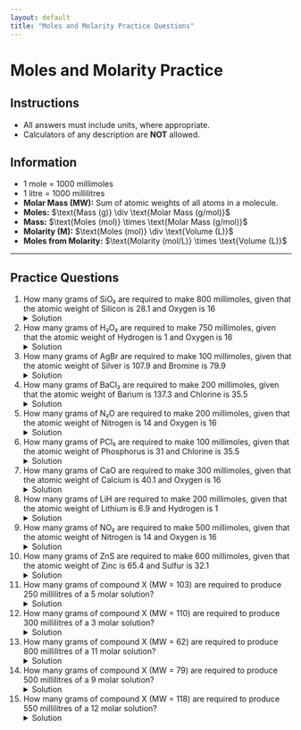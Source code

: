 ```yaml
---
layout: default
title: "Moles and Molarity Practice Questions"
---
```


<h1>Moles and Molarity Practice</h1>

<div class="instructions">
    <h2>Instructions</h2>
    <ul>
        <li>All answers must include units, where appropriate.</li>
        <li>Calculators of any description are <strong>NOT</strong> allowed.</li>
    </ul>
</div>

<div class="formulae">
    <h2>Information</h2>
    <ul>
        <li>1 mole = 1000 millimoles</li>
        <li>1 litre = 1000 millilitres</li>
        <li><strong>Molar Mass (MW):</strong> Sum of atomic weights of all atoms in a molecule.</li>
        <li><strong>Moles:</strong> $\text{Mass (g)} \div \text{Molar Mass (g/mol)}$</li>
        <li><strong>Mass:</strong> $\text{Moles (mol)} \times \text{Molar Mass (g/mol)}$</li>
        <li><strong>Molarity (M):</strong> $\text{Moles (mol)} \div \text{Volume (L)}$</li>
        <li><strong>Moles from Molarity:</strong> $\text{Molarity (mol/L)} \times \text{Volume (L)}$</li>
    </ul>
</div>

<hr>

<h2>Practice Questions</h2>
<ol>
    <li>How many grams of SiO₂ are required to make 800 millimoles, given that the atomic weight of Silicon is 28.1 and Oxygen is 16
        <details class="solution-details">
            <summary>Solution</summary>
            <div class="solution-content">
                <p>Molar Mass of SiO₂:</p>
                <p>Si: $1 \times 28.1 = 28.1$</p>
                <p>O: $2 \times 16 = 32$</p>
                <p>MW of SiO₂ = $28.1 + 32 = 60.1~\text{g/mol}$</p>
                <p>Convert millimoles to moles: $800~\text{millimoles} \div 1000 = 0.8~\text{mol}$</p>
                <p>Grams required = $\text{Moles} \times \text{MW}$</p>
                <p>Grams required = $0.8~\text{mol} \times 60.1~\text{g/mol} = \textbf{48.08 g}$</p>
            </div>
        </details>
    </li>
    <li>How many grams of H₂O₂ are required to make 750 millimoles, given that the atomic weight of Hydrogen is 1 and Oxygen is 16
        <details class="solution-details">
            <summary>Solution</summary>
            <div class="solution-content">
                <p>Molar Mass of H₂O₂:</p>
                <p>H: $2 \times 1 = 2$</p>
                <p>O: $2 \times 16 = 32$</p>
                <p>MW of H₂O₂ = $2 + 32 = 34~\text{g/mol}$</p>
                <p>Convert millimoles to moles: $750~\text{millimoles} \div 1000 = 0.75~\text{mol}$</p>
                <p>Grams required = $\text{Moles} \times \text{MW}$</p>
                <p>Grams required = $0.75~\text{mol} \times 34~\text{g/mol} = \textbf{25.5 g}$</p>
            </div>
        </details>
    </li>
    <li>How many grams of AgBr are required to make 100 millimoles, given that the atomic weight of Silver is 107.9 and Bromine is 79.9
        <details class="solution-details">
            <summary>Solution</summary>
            <div class="solution-content">
                <p>Molar Mass of AgBr:</p>
                <p>Ag: $1 \times 107.9 = 107.9$</p>
                <p>Br: $1 \times 79.9 = 79.9$</p>
                <p>MW of AgBr = $107.9 + 79.9 = 187.8~\text{g/mol}$</p>
                <p>Convert millimoles to moles: $100~\text{millimoles} \div 1000 = 0.1~\text{mol}$</p>
                <p>Grams required = $\text{Moles} \times \text{MW}$</p>
                <p>Grams required = $0.1~\text{mol} \times 187.8~\text{g/mol} = \textbf{18.78 g}$</p>
            </div>
        </details>
    </li>
    <li>How many grams of BaCl₂ are required to make 200 millimoles, given that the atomic weight of Barium is 137.3 and Chlorine is 35.5
        <details class="solution-details">
            <summary>Solution</summary>
            <div class="solution-content">
                <p>Molar Mass of BaCl₂:</p>
                <p>Ba: $1 \times 137.3 = 137.3$</p>
                <p>Cl: $2 \times 35.5 = 71$</p>
                <p>MW of BaCl₂ = $137.3 + 71 = 208.3~\text{g/mol}$</p>
                <p>Convert millimoles to moles: $200~\text{millimoles} \div 1000 = 0.2~\text{mol}$</p>
                <p>Grams required = $\text{Moles} \times \text{MW}$</p>
                <p>Grams required = $0.2~\text{mol} \times 208.3~\text{g/mol} = \textbf{41.66 g}$</p>
            </div>
        </details>
    </li>
    <li>How many grams of N₂O are required to make 200 millimoles, given that the atomic weight of Nitrogen is 14 and Oxygen is 16
        <details class="solution-details">
            <summary>Solution</summary>
            <div class="solution-content">
                <p>Molar Mass of N₂O:</p>
                <p>N: $2 \times 14 = 28$</p>
                <p>O: $1 \times 16 = 16$</p>
                <p>MW of N₂O = $28 + 16 = 44~\text{g/mol}$</p>
                <p>Convert millimoles to moles: $200~\text{millimoles} \div 1000 = 0.2~\text{mol}$</p>
                <p>Grams required = $\text{Moles} \times \text{MW}$</p>
                <p>Grams required = $0.2~\text{mol} \times 44~\text{g/mol} = \textbf{8.8 g}$</p>
            </div>
        </details>
    </li>
    <li>How many grams of PCl₅ are required to make 100 millimoles, given that the atomic weight of Phosphorus is 31 and Chlorine is 35.5
        <details class="solution-details">
            <summary>Solution</summary>
            <div class="solution-content">
                <p>Molar Mass of PCl₅:</p>
                <p>P: $1 \times 31 = 31$</p>
                <p>Cl: $5 \times 35.5 = 177.5$</p>
                <p>MW of PCl₅ = $31 + 177.5 = 208.5~\text{g/mol}$</p>
                <p>Convert millimoles to moles: $100~\text{millimoles} \div 1000 = 0.1~\text{mol}$</p>
                <p>Grams required = $\text{Moles} \times \text{MW}$</p>
                <p>Grams required = $0.1~\text{mol} \times 208.5~\text{g/mol} = \textbf{20.85 g}$</p>
            </div>
        </details>
    </li>
    <li>How many grams of CaO are required to make 300 millimoles, given that the atomic weight of Calcium is 40.1 and Oxygen is 16
        <details class="solution-details">
            <summary>Solution</summary>
            <div class="solution-content">
                <p>Molar Mass of CaO:</p>
                <p>Ca: $1 \times 40.1 = 40.1$</p>
                <p>O: $1 \times 16 = 16$</p>
                <p>MW of CaO = $40.1 + 16 = 56.1~\text{g/mol}$</p>
                <p>Convert millimoles to moles: $300~\text{millimoles} \div 1000 = 0.3~\text{mol}$</p>
                <p>Grams required = $\text{Moles} \times \text{MW}$</p>
                <p>Grams required = $0.3~\text{mol} \times 56.1~\text{g/mol} = \textbf{16.83 g}$</p>
            </div>
        </details>
    </li>
    <li>How many grams of LiH are required to make 200 millimoles, given that the atomic weight of Lithium is 6.9 and Hydrogen is 1
        <details class="solution-details">
            <summary>Solution</summary>
            <div class="solution-content">
                <p>Molar Mass of LiH:</p>
                <p>Li: $1 \times 6.9 = 6.9$</p>
                <p>H: $1 \times 1 = 1$</p>
                <p>MW of LiH = $6.9 + 1 = 7.9~\text{g/mol}$</p>
                <p>Convert millimoles to moles: $200~\text{millimoles} \div 1000 = 0.2~\text{mol}$</p>
                <p>Grams required = $\text{Moles} \times \text{MW}$</p>
                <p>Grams required = $0.2~\text{mol} \times 7.9~\text{g/mol} = \textbf{1.58 g}$</p>
            </div>
        </details>
    </li>
    <li>How many grams of NO₂ are required to make 500 millimoles, given that the atomic weight of Nitrogen is 14 and Oxygen is 16
        <details class="solution-details">
            <summary>Solution</summary>
            <div class="solution-content">
                <p>Molar Mass of NO₂:</p>
                <p>N: $1 \times 14 = 14$</p>
                <p>O: $2 \times 16 = 32$</p>
                <p>MW of NO₂ = $14 + 32 = 46~\text{g/mol}$</p>
                <p>Convert millimoles to moles: $500~\text{millimoles} \div 1000 = 0.5~\text{mol}$</p>
                <p>Grams required = $\text{Moles} \times \text{MW}$</p>
                <p>Grams required = $0.5~\text{mol} \times 46~\text{g/mol} = \textbf{23 g}$</p>
            </div>
        </details>
    </li>
    <li>How many grams of ZnS are required to make 600 millimoles, given that the atomic weight of Zinc is 65.4 and Sulfur is 32.1
        <details class="solution-details">
            <summary>Solution</summary>
            <div class="solution-content">
                <p>Molar Mass of ZnS:</p>
                <p>Zn: $1 \times 65.4 = 65.4$</p>
                <p>S: $1 \times 32.1 = 32.1$</p>
                <p>MW of ZnS = $65.4 + 32.1 = 97.5~\text{g/mol}$</p>
                <p>Convert millimoles to moles: $600~\text{millimoles} \div 1000 = 0.6~\text{mol}$</p>
                <p>Grams required = $\text{Moles} \times \text{MW}$</p>
                <p>Grams required = $0.6~\text{mol} \times 97.5~\text{g/mol} = \textbf{58.5 g}$</p>
            </div>
        </details>
    </li>
    <li>How many grams of compound X (MW = 103) are required to produce 250 millilitres of a 5 molar solution?
        <details class="solution-details">
            <summary>Solution</summary>
            <div class="solution-content">
                <p>Convert millilitres to litres: $250~\text{ml} \div 1000 = 0.25~\text{L}$</p>
                <p>Moles required = $\text{Molarity} \times \text{Volume}$</p>
                <p>Moles required = $5~\text{mol/L} \times 0.25~\text{L} = 1.25~\text{mol}$</p>
                <p>Grams required = $\text{Moles} \times \text{MW}$</p>
                <p>Grams required = $1.25~\text{mol} \times 103~\text{g/mol} = \textbf{128.75 g}$</p>
            </div>
        </details>
    </li>
    <li>How many grams of compound X (MW = 110) are required to produce 300 millilitres of a 3 molar solution?
        <details class="solution-details">
            <summary>Solution</summary>
            <div class="solution-content">
                <p>Convert millilitres to litres: $300~\text{ml} \div 1000 = 0.3~\text{L}$</p>
                <p>Moles required = $\text{Molarity} \times \text{Volume}$</p>
                <p>Moles required = $3~\text{mol/L} \times 0.3~\text{L} = 0.9~\text{mol}$</p>
                <p>Grams required = $\text{Moles} \times \text{MW}$</p>
                <p>Grams required = $0.9~\text{mol} \times 110~\text{g/mol} = \textbf{99 g}$</p>
            </div>
        </details>
    </li>
    <li>How many grams of compound X (MW = 62) are required to produce 800 millilitres of a 11 molar solution?
        <details class="solution-details">
            <summary>Solution</summary>
            <div class="solution-content">
                <p>Convert millilitres to litres: $800~\text{ml} \div 1000 = 0.8~\text{L}$</p>
                <p>Moles required = $\text{Molarity} \times \text{Volume}$</p>
                <p>Moles required = $11~\text{mol/L} \times 0.8~\text{L} = 8.8~\text{mol}$</p>
                <p>Grams required = $\text{Moles} \times \text{MW}$</p>
                <p>Grams required = $8.8~\text{mol} \times 62~\text{g/mol} = \textbf{545.6 g}$</p>
            </div>
        </details>
    </li>
    <li>How many grams of compound X (MW = 79) are required to produce 500 millilitres of a 9 molar solution?
        <details class="solution-details">
            <summary>Solution</summary>
            <div class="solution-content">
                <p>Convert millilitres to litres: $500~\text{ml} \div 1000 = 0.5~\text{L}$</p>
                <p>Moles required = $\text{Molarity} \times \text{Volume}$</p>
                <p>Moles required = $9~\text{mol/L} \times 0.5~\text{L} = 4.5~\text{mol}$</p>
                <p>Grams required = $\text{Moles} \times \text{MW}$</p>
                <p>Grams required = $4.5~\text{mol} \times 79~\text{g/mol} = \textbf{355.5 g}$</p>
            </div>
        </details>
    </li>
    <li>How many grams of compound X (MW = 118) are required to produce 550 millilitres of a 12 molar solution?
        <details class="solution-details">
            <summary>Solution</summary>
            <div class="solution-content">
                <p>Convert millilitres to litres: $550~\text{ml} \div 1000 = 0.55~\text{L}$</p>
                <p>Moles required = $\text{Molarity} \times \text{Volume}$</p>
                <p>Moles required = $12~\text{mol/L} \times 0.55~\text{L} = 6.6~\text{mol}$</p>
                <p>Grams required = $\text{Moles} \times \text{MW}$</p>
                <p>Grams required = $6.6~\text{mol} \times 118~\text{g/mol} = \textbf{778.8 g}$</p>
            </div>
        </details>
    </li>
</ol>
